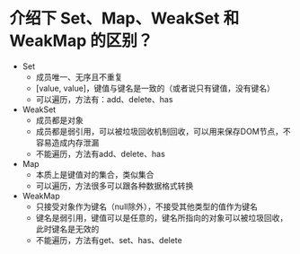 # 介绍下 Set、Map、WeakSet 和 WeakMap 的区别？

- Set
  - 成员唯一、无序且不重复
  - [value, value]，键值与键名是一致的（或者说只有键值，没有键名）
  - 可以遍历，方法有：add、delete、has
- WeakSet
  - 成员都是对象
  - 成员都是弱引用，可以被垃圾回收机制回收，可以用来保存DOM节点，不容易造成内存泄漏
  - 不能遍历，方法有add、delete、has
- Map
  - 本质上是键值对的集合，类似集合
  - 可以遍历，方法很多可以跟各种数据格式转换
- WeakMap
  - 只接受对象作为键名（null除外），不接受其他类型的值作为键名
  - 键名是弱引用，键值可以是任意的，键名所指向的对象可以被垃圾回收，此时键名是无效的
  - 不能遍历，方法有get、set、has、delete